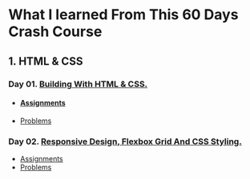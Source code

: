# What I learned From This 60 Days Crash Course

## 1. HTML & CSS

### Day 01. [Building With HTML & CSS.](./01-HTML_And_CSS/Day-01-Building-With-HTML-CSS)

- #### [Assignments](./01-HTML_And_CSS/Day-01-Building-With-HTML-CSS/Assignments)
- [Problems](./01-HTML_And_CSS/Day-01-Building-With-HTML-CSS/Problem1.html)

### Day 02. [Responsive Design, Flexbox Grid And CSS Styling.](./01-HTML_And_CSS/Day-02-Responsive-Design_Flexbox-Grid-And-CSS-Styling)

- [Assignments](./01-HTML_And_CSS/Day-02-Responsive-Design_Flexbox-Grid-And-CSS-Styling/Assignments)
- [Problems](./01-HTML_And_CSS/Day-02-Responsive-Design_Flexbox-Grid-And-CSS-Styling)
